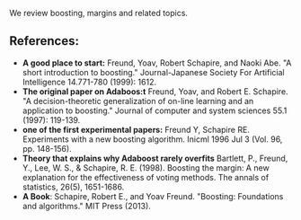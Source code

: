 We review boosting, margins and related topics.



## References:
* **A good place to start:** Freund, Yoav, Robert Schapire, and Naoki Abe. "A short introduction to boosting." Journal-Japanese Society For Artificial Intelligence 14.771-780 (1999): 1612.
* **The original paper on Adaboos:t** Freund, Yoav, and Robert E. Schapire. "A decision-theoretic generalization of on-line learning and an application to boosting." Journal of computer and system sciences 55.1 (1997): 119-139.
* **one of the first experimental papers:** Freund Y, Schapire RE. Experiments with a new boosting algorithm. Inicml 1996 Jul 3 (Vol. 96, pp. 148-156).
* **Theory that explains why Adaboost rarely overfits** Bartlett, P., Freund, Y., Lee, W. S., & Schapire, R. E. (1998). Boosting the margin: A new explanation for the effectiveness of voting methods. The annals of statistics, 26(5), 1651-1686.
* **A Book**: Schapire, Robert E., and Yoav Freund. "Boosting: Foundations and algorithms." MIT Press (2013).

